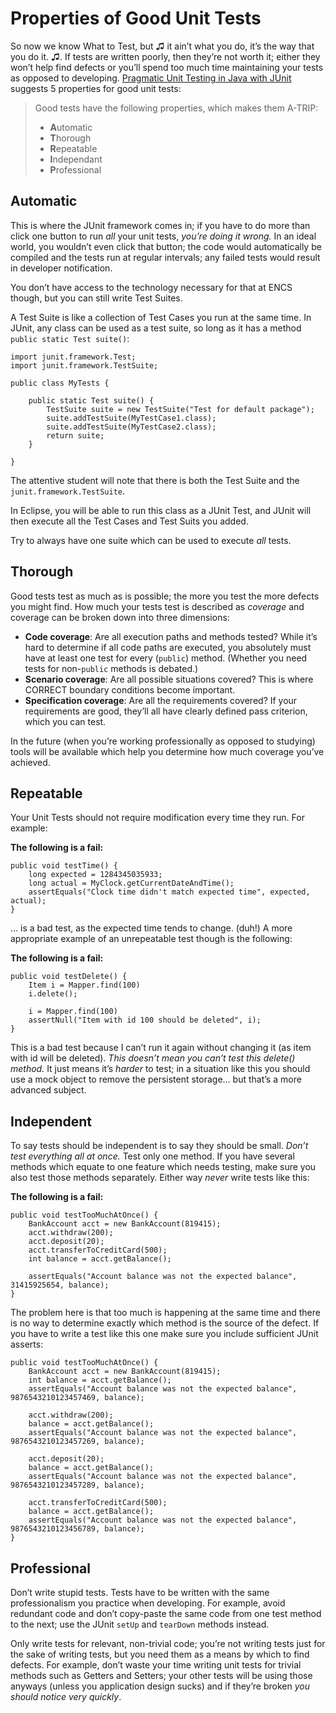 Properties of Good Unit Tests
=============================

So now we know What to Test, but ♫ it ain’t what you do, it’s the way that you do it. ♫. If tests are written poorly, then they’re not worth it; either they won’t help find defects or you’ll spend too much time maintaining your tests as opposed to developing. [Pragmatic Unit Testing in Java with JUnit](http://www.pragprog.com/titles/utj/pragmatic-unit-testing-in-java-with-junit) suggests 5 properties for good unit tests:

> Good tests have the following properties, which makes them A-TRIP:
> 
> *   **A**utomatic
> *   **T**horough
> *   **R**epeatable
> *   **I**ndependant
> *   **P**rofessional

Automatic
---------

This is where the JUnit framework comes in; if you have to do more than click one button to run _all_ your unit tests, _you’re doing it wrong._ In an ideal world, you wouldn’t even click that button; the code would automatically be compiled and the tests run at regular intervals; any failed tests would result in developer notification.

You don’t have access to the technology necessary for that at ENCS though, but you can still write Test Suites.

A Test Suite is like a collection of Test Cases you run at the same time. In JUnit, any class can be used as a test suite, so long as it has a method `public static Test suite()`:

    import junit.framework.Test;
    import junit.framework.TestSuite;
    	
    public class MyTests {
    	
    	public static Test suite() {
    		TestSuite suite = new TestSuite("Test for default package");
    		suite.addTestSuite(MyTestCase1.class);
    		suite.addTestSuite(MyTestCase2.class);
    		return suite;
    	}
    	
    }

The attentive student will note that there is both the Test Suite and the `junit.framework.TestSuite`.

In Eclipse, you will be able to run this class as a JUnit Test, and JUnit will then execute all the Test Cases and Test Suits you added.

Try to always have one suite which can be used to execute _all_ tests.

Thorough
--------

Good tests test as much as is possible; the more you test the more defects you might find. How much your tests test is described as _coverage_ and coverage can be broken down into three dimensions:

*   **Code coverage**: Are all execution paths and methods tested? While it’s hard to determine if all code paths are executed, you absolutely must have at least one test for every (`public`) method. (Whether you need tests for non-`public` methods is debated.)
*   **Scenario coverage**: Are all possible situations covered? This is where CORRECT boundary conditions become important.
*   **Specification coverage**: Are all the requirements covered? If your requirements are good, they’ll all have clearly defined pass criterion, which you can test.

In the future (when you’re working professionally as opposed to studying) tools will be available which help you determine how much coverage you’ve achieved.

Repeatable
----------

Your Unit Tests should not require modification every time they run. For example:

**The following is a fail:**

    public void testTime() {
    	long expected = 1284345035933;
    	long actual = MyClock.getCurrentDateAndTime();
    	assertEquals("Clock time didn't match expected time", expected, actual);
    }

… is a bad test, as the expected time tends to change. (duh!) A more appropriate example of an unrepeatable test though is the following:

**The following is a fail:**

    public void testDelete() {
    	Item i = Mapper.find(100)
    	i.delete();
    	
    	i = Mapper.find(100)
    	assertNull("Item with id 100 should be deleted", i);
    }

This is a bad test because I can’t run it again without changing it (as item with id will be deleted). _This doesn’t mean you can’t test this delete() method._ It just means it’s _harder_ to test; in a situation like this you should use a mock object to remove the persistent storage… but that’s a more advanced subject.

Independent
-----------

To say tests should be independent is to say they should be small. _Don’t test everything all at once._ Test only one method. If you have several methods which equate to one feature which needs testing, make sure you also test those methods separately. Either way _never_ write tests like this:

**The following is a fail:**

    public void testTooMuchAtOnce() {
    	BankAccount acct = new BankAccount(819415);
    	acct.withdraw(200);
    	acct.deposit(20);
    	acct.transferToCreditCard(500);
    	int balance = acct.getBalance();
    	
    	assertEquals("Account balance was not the expected balance", 31415925654, balance);
    }

The problem here is that too much is happening at the same time and there is no way to determine exactly which method is the source of the defect. If you have to write a test like this one make sure you include sufficient JUnit asserts:

    public void testTooMuchAtOnce() {
    	BankAccount acct = new BankAccount(819415);
    	int balance = acct.getBalance();
    	assertEquals("Account balance was not the expected balance", 9876543210123457469, balance);
    	
    	acct.withdraw(200);
    	balance = acct.getBalance();
    	assertEquals("Account balance was not the expected balance", 9876543210123457269, balance);
    	
    	acct.deposit(20);
    	balance = acct.getBalance();
    	assertEquals("Account balance was not the expected balance", 9876543210123457289, balance);
    	
    	acct.transferToCreditCard(500);
    	balance = acct.getBalance();
    	assertEquals("Account balance was not the expected balance", 9876543210123456789, balance);
    }

Professional
------------

Don’t write stupid tests. Tests have to be written with the same professionalism you practice when developing. For example, avoid redundant code and don’t copy-paste the same code from one test method to the next; use the JUnit `setUp` and `tearDown` methods instead.

Only write tests for relevant, non-trivial code; you’re not writing tests just for the sake of writing tests, but you need them as a means by which to find defects. For example, don’t waste your time writing unit tests for trivial methods such as Getters and Setters; your other tests will be using those anyways (unless you application design sucks) and if they’re broken _you should notice very quickly_.
